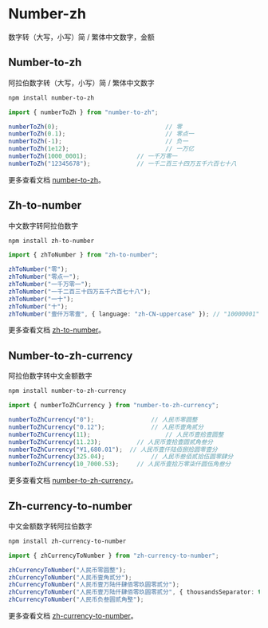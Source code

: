 # Number-zh

数字转（大写，小写）简 / 繁体中文数字，金额

## Number-to-zh

阿拉伯数字转（大写，小写）简 / 繁体中文数字

```bash
npm install number-to-zh
```

```ts
import { numberToZh } from "number-to-zh";

numberToZh(0);								// 零
numberToZh(0.1);							// 零点一
numberToZh(-1);								// 负一
numberToZh(1e12);							// 一万亿
numberToZh(1000_0001);				// 一千万零一
numberToZh("12345678");				// 一千二百三十四万五千六百七十八
```

更多查看文档 [number-to-zh](https://github.com/condorheroblog/number-zh/tree/main/packages/number-to-zh)。

## Zh-to-number

中文数字转阿拉伯数字

```bash
npm install zh-to-number
```


```ts
import { zhToNumber } from "zh-to-number";

zhToNumber("零");																					// "0"
zhToNumber("零点一");																			// "0.1"
zhToNumber("一千万零一");																	 // "10000001"
zhToNumber("一千二百三十四万五千六百七十八");									 // "12345678"
zhToNumber("一十");																				// "10"
zhToNumber("十");																					// "10"
zhToNumber("壹仟万零壹", { language: "zh-CN-uppercase" }); // "10000001"
```

更多查看文档 [zh-to-number](https://github.com/condorheroblog/number-zh/tree/main/packages/zh-to-number)。

## Number-to-zh-currency

阿拉伯数字转中文金额数字

```bash
npm install number-to-zh-currency
```

```ts
import { numberToZhCurrency } from "number-to-zh-currency";

numberToZhCurrency("0"); 				// 人民币零圆整
numberToZhCurrency("0.12"); 			// 人民币壹角贰分
numberToZhCurrency(11); 					// 人民币壹拾壹圆整
numberToZhCurrency(11.23); 			// 人民币壹拾壹圆贰角叁分
numberToZhCurrency("¥1,680.01");  // 人民币壹仟陆佰捌拾圆零壹分
numberToZhCurrency(325.04); 			// 人民币叁佰贰拾伍圆零肆分
numberToZhCurrency(10_7000.53); 	// 人民币壹拾万零柒仟圆伍角叁分
```

更多查看文档 [number-to-zh-currency](https://github.com/condorheroblog/number-zh/tree/main/packages/number-to-zh-currency)。

## Zh-currency-to-number

中文金额数字转阿拉伯数字

```bash
npm install zh-currency-to-number
```

```ts
import { zhCurrencyToNumber } from "zh-currency-to-number";

zhCurrencyToNumber("人民币零圆整");																								// "¥0"
zhCurrencyToNumber("人民币壹角贰分");																							// "¥0.12"
zhCurrencyToNumber("人民币壹万陆仟肆佰零玖圆零贰分");																// "¥16409.02"
zhCurrencyToNumber("人民币壹万陆仟肆佰零玖圆零贰分", { thousandsSeparator: true }); // "¥16,409.02"
zhCurrencyToNumber("人民币负叁圆贰角整");																					// "¥-3.2"
```

更多查看文档 [zh-currency-to-number](https://github.com/condorheroblog/number-zh/tree/main/packages/zh-currency-to-number)。
